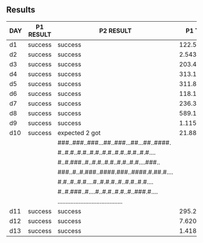 ## Results
| DAY | P1 RESULT |                P2 RESULT                 |  P1 TIME   |   P2 TIME    |
|-----|-----------|------------------------------------------|------------|--------------|
| d1  | success   | success                                  | 122.565µs  | 84.222µs     |
| d2  | success   | success                                  | 2.543445ms | 3.481834ms   |
| d3  | success   | success                                  | 203.404µs  | 260.882µs    |
| d4  | success   | success                                  | 313.111µs  | 297.92µs     |
| d5  | success   | success                                  | 311.898µs  | 268.492µs    |
| d6  | success   | success                                  | 118.193µs  | 1.033971ms   |
| d7  | success   | success                                  | 236.392µs  | 248.054µs    |
| d8  | success   | success                                  | 589.133µs  | 5.285869ms   |
| d9  | success   | success                                  | 1.115344ms | 1.346144ms   |
| d10 | success   | expected 2 got                           | 21.88µs    | 37.317µs     |
|     |           | ###..###..###...##..###...##...##..####. |            |              |
|     |           | #..#.#..#.#..#.#..#.#..#.#..#.#..#.#.... |            |              |
|     |           | #..#.###..#..#.#..#.#..#.#..#.#....###.. |            |              |
|     |           | ###..#..#.###..####.###..####.#.##.#.... |            |              |
|     |           | #.#..#..#.#....#..#.#.#..#..#.#..#.#.... |            |              |
|     |           | #..#.###..#....#..#.#..#.#..#..###.#.... |            |              |
|     |           | ........................................ |            |              |
| d11 | success   | success                                  | 295.248µs  | 32.950498ms  |
| d12 | success   | success                                  | 7.620839ms | 287.423028ms |
| d13 | success   | success                                  | 1.418122ms | 3.251636ms   |
